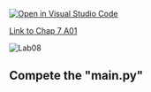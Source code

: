 [![Open in Visual Studio Code](https://classroom.github.com/assets/open-in-vscode-c66648af7eb3fe8bc4f294546bfd86ef473780cde1dea487d3c4ff354943c9ae.svg)](https://classroom.github.com/online_ide?assignment_repo_id=8863519&assignment_repo_type=AssignmentRepo)

[Link to Chap 7 A01](https://docs.google.com/presentation/d/16Lg15We_18LVyquswkjr61CDRxR3O9uaTISKX7v8thc/edit#slide=id.g116e0b78bfe_0_9)

![Lab08](https://nimbus-screenshots.s3.amazonaws.com/s/060cff869667b153ff77c504246b674e.png)

## Compete the "main.py"


